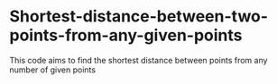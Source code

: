 # Shortest-distance-between-two-points-from-any-given-points
This code aims to find the shortest distance between points from any number of given points
